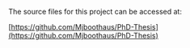 The source files for this project can be accessed at:

[https://github.com/Mjboothaus/PhD-Thesis](https://github.com/Mjboothaus/PhD-Thesis)